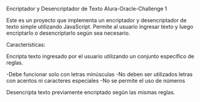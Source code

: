 Encriptador y Desencriptador de Texto Alura-Oracle-Challenge 1

Este es un proyecto que implementa un encriptador y desencriptador de texto simple utilizando JavaScript. Permite al usuario ingresar texto y luego encriptarlo o desencriptarlo según sea necesario.

Características:

Encripta texto ingresado por el usuario utilizando un conjunto específico de reglas.

-Debe funcionar solo con letras minúsculas
-No deben ser utilizados letras con acentos ni caracteres especiales
-No se permite el uso de números

Desencripta texto previamente encriptado según las mismas reglas.

